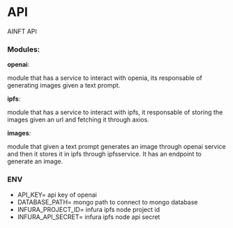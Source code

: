 # API

AINFT API


### Modules:

**openai**:

module that has a service to interact with openia, its responsable of generating images given a text prompt.

**ipfs**:

module that has a service to interact with ipfs, it responsable of storing the images given an url and fetching it through axios.

**images**:

module that given a text prompt generates an image through openai service and then it stores it in ipfs through ipfsservice. It has an endpoint to   generate an image.


### ENV

- API_KEY= api key of openai
- DATABASE_PATH= mongo path to connect to mongo database
- INFURA_PROJECT_ID= infura ipfs node project id
- INFURA_API_SECRET= infura ipfs node api secret
